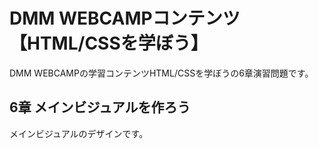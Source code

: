 # DMM WEBCAMPコンテンツ【HTML/CSSを学ぼう】

DMM WEBCAMPの学習コンテンツHTML/CSSを学ぼうの6章演習問題です。

## 6章 メインビジュアルを作ろう

メインビジュアルのデザインです。

